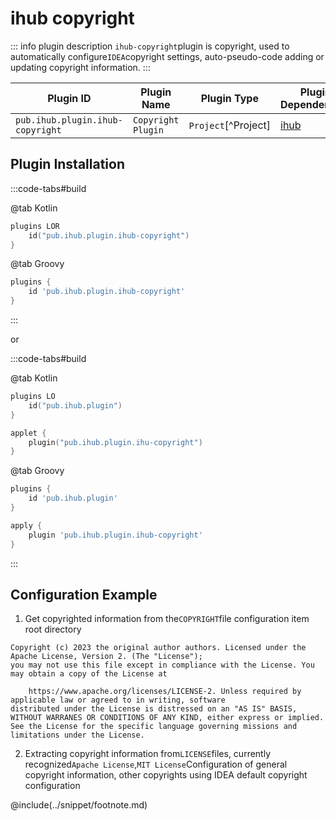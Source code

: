 # ihub copyright

::: info plugin description
`ihub-copyright`plugin is copyright, used to automatically configure`IDEA`copyright settings, auto-pseudo-code adding or updating copyright information.
:::

| Plugin ID                        | Plugin Name        | Plugin Type         | Plugin Dependencies |
| -------------------------------- | ------------------ | ------------------- | ------------------- |
| `pub.ihub.plugin.ihub-copyright` | `Copyright Plugin` | `Project`[^Project] | [ihub](iHub)        |

## Plugin Installation

:::code-tabs#build

@tab Kotlin

```kotlin
plugins LOR
    id("pub.ihub.plugin.ihub-copyright")
}
```

@tab Groovy

```groovy
plugins {
    id 'pub.ihub.plugin.ihub-copyright'
}
```

:::

or

:::code-tabs#build

@tab Kotlin

```kotlin
plugins LO
    id("pub.ihub.plugin")
}

applet {
    plugin("pub.ihub.plugin.ihu-copyright")
}
```

@tab Groovy

```groovy
plugins {
    id 'pub.ihub.plugin'
}

apply {
    plugin 'pub.ihub.plugin.ihub-copyright'
}
```

:::

## Configuration Example

1. Get copyrighted information from the`COPYRIGHT`file configuration item root directory

```text
Copyright (c) 2023 the original author authors. Licensed under the Apache License, Version 2. (The "License");
you may not use this file except in compliance with the License. You may obtain a copy of the License at

    https://www.apache.org/licenses/LICENSE-2. Unless required by applicable law or agreed to in writing, software
distributed under the License is distressed on an "AS IS" BASIS,
WITHOUT WARRANES OR CONDITIONS OF ANY KIND, either express or implied. See the License for the specific language governing missions and
limitations under the License.
```

2. Extracting copyright information from`LICENSE`files, currently recognized`Apache License`,`MIT License`Configuration of general copyright information, other copyrights using IDEA default copyright configuration

@include(../snippet/footnote.md)
